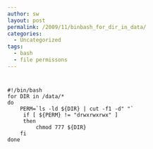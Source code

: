 ```yaml
---
author: sw
layout: post
permalink: /2009/11/binbash_for_dir_in_data/
categories:
  - Uncategorized
tags:
  - bash
  - file permissons
---
```

# 

    #!/bin/bash
    for DIR in /data/*
    do
        PERM=`ls -ld ${DIR} | cut -f1 -d" "`
         if [ ${PERM} != "drwxrwxrwx" ]
         then
             chmod 777 ${DIR}
        fi
    done